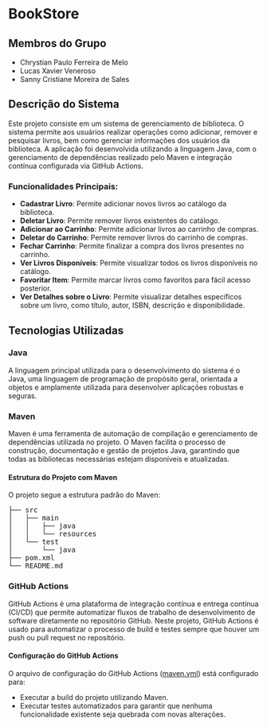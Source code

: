# BookStore

## Membros do Grupo
- Chrystian Paulo Ferreira de Melo
- Lucas Xavier Veneroso
- Sanny Cristiane Moreira de Sales

## Descrição do Sistema
Este projeto consiste em um sistema de gerenciamento de biblioteca. O sistema permite aos usuários realizar operações como adicionar, remover e pesquisar livros, bem como gerenciar informações dos usuários da biblioteca. A aplicação foi desenvolvida utilizando a linguagem Java, com o gerenciamento de dependências realizado pelo Maven e integração contínua configurada via GitHub Actions.

### Funcionalidades Principais:
- **Cadastrar Livro**: Permite adicionar novos livros ao catálogo da biblioteca.
- **Deletar Livro**: Permite remover livros existentes do catálogo.
- **Adicionar ao Carrinho**: Permite adicionar livros ao carrinho de compras.
- **Deletar do Carrinho**: Permite remover livros do carrinho de compras.
- **Fechar Carrinho**: Permite finalizar a compra dos livros presentes no carrinho.
- **Ver Livros Disponíveis**: Permite visualizar todos os livros disponíveis no catálogo.
- **Favoritar Item**: Permite marcar livros como favoritos para fácil acesso posterior.
- **Ver Detalhes sobre o Livro**: Permite visualizar detalhes específicos sobre um livro, como título, autor, ISBN, descrição e disponibilidade.

## Tecnologias Utilizadas

### Java
A linguagem principal utilizada para o desenvolvimento do sistema é o Java, uma linguagem de programação de propósito geral, orientada a objetos e amplamente utilizada para desenvolver aplicações robustas e seguras.

### Maven
Maven é uma ferramenta de automação de compilação e gerenciamento de dependências utilizada no projeto. O Maven facilita o processo de construção, documentação e gestão de projetos Java, garantindo que todas as bibliotecas necessárias estejam disponíveis e atualizadas.

#### Estrutura do Projeto com Maven
O projeto segue a estrutura padrão do Maven:
<pre>
├── src
│   ├── main
│   │   ├── java
│   │   └── resources
│   └── test
│       └── java
├── pom.xml
└── README.md
</pre>


### GitHub Actions
GitHub Actions é uma plataforma de integração contínua e entrega contínua (CI/CD) que permite automatizar fluxos de trabalho de desenvolvimento de software diretamente no repositório GitHub. Neste projeto, GitHub Actions é usado para automatizar o processo de build e testes sempre que houver um push ou pull request no repositório.

#### Configuração do GitHub Actions
O arquivo de configuração do GitHub Actions ([maven.yml](.github/workflows/maven.yml)) está configurado para:
- Executar a build do projeto utilizando Maven.
- Executar testes automatizados para garantir que nenhuma funcionalidade existente seja quebrada com novas alterações.
